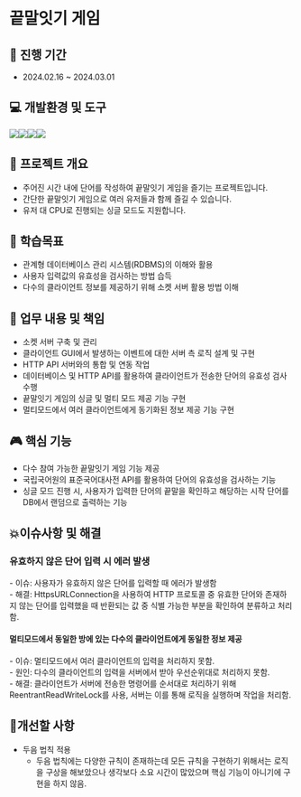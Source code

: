 # 끝말잇기 게임

📅 진행 기간 <br/>
-----------------
- 2024.02.16 ~ 2024.03.01 <br/>

💻 개발환경 및 도구<br>
---------------------------
<img src="https://img.shields.io/badge/java-007396?style=for-the-badge&logo=OpenJDK&logoColor=white"><img src="https://img.shields.io/badge/MySQL-4479A1?style=for-the-badge&logo=MySQL&logoColor=white"><img src="https://img.shields.io/badge/github-181717?style=for-the-badge&logo=github&logoColor=white"><img src="https://img.shields.io/badge/eclipse-2C2255?style=for-the-badge&logo=eclipseide&logoColor=white">

🎯 프로젝트 개요
--------------
- 주어진 시간 내에 단어를 작성하여 끝말잇기 게임을 즐기는 프로젝트입니다.
- 간단한 끝말잇기 게임으로 여러 유저들과 함께 즐길 수 있습니다.
- 유저 대 CPU로 진행되는 싱글 모드도 지원합니다.



  
📝 학습목표
------------------
- 관계형 데이터베이스 관리 시스템(RDBMS)의 이해와 활용
- 사용자 입력값의 유효성을 검사하는 방법 습득
- 다수의 클라이언트 정보를 제공하기 위해 소켓 서버 활용 방법 이해


💼 업무 내용 및 책임
------------------------------
- 소켓 서버 구축 및 관리
- 클라이언트 GUI에서 발생하는 이벤트에 대한 서버 측 로직 설계 및 구현
- HTTP API 서버와의 통합 및 연동 작업
- 데이터베이스 및 HTTP API를 활용하여 클라이언트가 전송한 단어의 유효성 검사 수행
- 끝말잇기 게임의 싱글 및 멀티 모드 제공 기능 구현
- 멀티모드에서 여러 클라이언트에게 동기화된 정보 제공 기능 구현



  
🎮 핵심 기능
------------------------
- 다수 참여 가능한 끝말잇기 게임 기능 제공
- 국립국어원의 표준국어대사전 API를 활용하여 단어의 유효성을 검사하는 기능
- 싱글 모드 진행 시, 사용자가 입력한 단어의 끝말을 확인하고 해당하는 시작 단어를 DB에서 랜덤으로 출력하는 기능

💥이슈사항 및 해결</br>
------------------------------------------
<h3>유효하지 않은 단어 입력 시 에러 발생</h3>
-  이슈: 사용자가 유효하지 않은 단어를 입력할 때 에러가 발생함</br>
- 해결: HttpsURLConnection을 사용하여 HTTP 프로토콜 중 유효한 단어와 존재하지 않는 단어를 입력했을 때 반환되는 값 중 식별 가능한 부분을 확인하여 분류하고 처리함.

<h4>멀티모드에서 동일한 방에 있는 다수의 클라이언트에게 동일한 정보 제공</h4>
- 이슈: 멀티모드에서 여러 클라이언트의 입력을 처리하지 못함.</br>
- 원인: 다수의 클라이언트의 입력을 서버에서 받아 우선순위대로 처리하지 못함.</br>
- 해결: 클라이언트가 서버에 전송한 명령어를 순서대로 처리하기 위해 ReentrantReadWriteLock를 사용, 서버는 이를 통해 로직을 실행하며 작업을 처리함.


🛑개선할 사항
-----------------------------------
- 두음 법칙 적용
  - 두음 법칙에는 다양한 규칙이 존재하는데 모든 규칙을 구현하기 위해서는 로직을 구상을 해보았으나 생각보다 소요 시간이 많았으며 핵심 기능이 아니기에 구현을 하지 않음.
